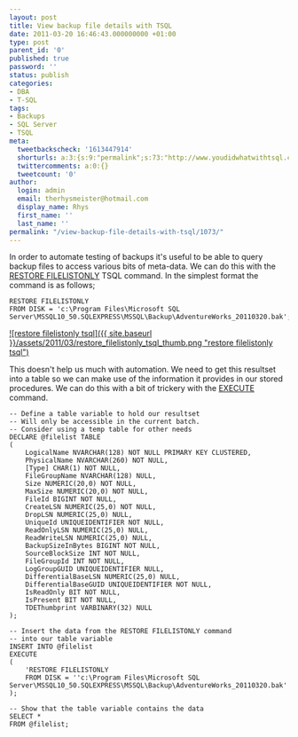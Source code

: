 ```yaml
---
layout: post
title: View backup file details with TSQL
date: 2011-03-20 16:46:43.000000000 +01:00
type: post
parent_id: '0'
published: true
password: ''
status: publish
categories:
- DBA
- T-SQL
tags:
- Backups
- SQL Server
- TSQL
meta:
  tweetbackscheck: '1613447914'
  shorturls: a:3:{s:9:"permalink";s:73:"http://www.youdidwhatwithtsql.com/view-backup-file-details-with-tsql/1073";s:7:"tinyurl";s:26:"http://tinyurl.com/67uyg79";s:4:"isgd";s:19:"http://is.gd/nubNhx";}
  twittercomments: a:0:{}
  tweetcount: '0'
author:
  login: admin
  email: therhysmeister@hotmail.com
  display_name: Rhys
  first_name: ''
  last_name: ''
permalink: "/view-backup-file-details-with-tsql/1073/"
---
```

In order to automate testing of backups it's useful to be able to query backup files to access various bits of meta-data. We can do this with the [RESTORE FILELISTONLY](http://msdn.microsoft.com/en-us/library/ms173778.aspx "RESTORE FILELISTONLY") TSQL command. In the simplest format the command is as follows;

```
RESTORE FILELISTONLY
FROM DISK = 'c:\Program Files\Microsoft SQL Server\MSSQL10_50.SQLEXPRESS\MSSQL\Backup\AdventureWorks_20110320.bak';
```

[![restore filelistonly tsql]({{ site.baseurl }}/assets/2011/03/restore_filelistonly_tsql_thumb.png "restore filelistonly tsql")](http://www.youdidwhatwithtsql.com/wp-content/uploads/2011/View-backup-file-details-with-TSQL_E57D/restore_filelistonly_tsql.png)

This doesn't help us much with automation. We need to get this resultset into a table so we can make use of the information it provides in our stored procedures. We can do this with a bit of trickery with the [EXECUTE](http://msdn.microsoft.com/en-us/library/ms188332.aspx "TSQL EXECUTE command") command.

```
-- Define a table variable to hold our resultset
-- Will only be accessible in the current batch.
-- Consider using a temp table for other needs
DECLARE @filelist TABLE
(
	LogicalName NVARCHAR(128) NOT NULL PRIMARY KEY CLUSTERED,
	PhysicalName NVARCHAR(260) NOT NULL,
	[Type] CHAR(1) NOT NULL,
	FileGroupName NVARCHAR(128) NULL,
	Size NUMERIC(20,0) NOT NULL,
	MaxSize NUMERIC(20,0) NOT NULL,
	FileId BIGINT NOT NULL,
	CreateLSN NUMERIC(25,0) NOT NULL,
	DropLSN NUMERIC(25,0) NULL,
	UniqueId UNIQUEIDENTIFIER NOT NULL,
	ReadOnlyLSN NUMERIC(25,0) NULL,
	ReadWriteLSN NUMERIC(25,0) NULL,
	BackupSizeInBytes BIGINT NOT NULL,
	SourceBlockSize INT NOT NULL,
	FileGroupId INT NOT NULL,
	LogGroupGUID UNIQUEIDENTIFIER NULL,
	DifferentialBaseLSN NUMERIC(25,0) NULL,
	DifferentialBaseGUID UNIQUEIDENTIFIER NOT NULL,
	IsReadOnly BIT NOT NULL,
	IsPresent BIT NOT NULL,
	TDEThumbprint VARBINARY(32) NULL
);

-- Insert the data from the RESTORE FILELISTONLY command
-- into our table variable
INSERT INTO @filelist
EXECUTE
(
	'RESTORE FILELISTONLY
	FROM DISK = ''c:\Program Files\Microsoft SQL Server\MSSQL10_50.SQLEXPRESS\MSSQL\Backup\AdventureWorks_20110320.bak'''
);

-- Show that the table variable contains the data
SELECT *
FROM @filelist;
```
